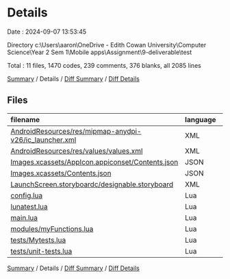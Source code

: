 # Details

Date : 2024-09-07 13:53:45

Directory c:\\Users\\aaron\\OneDrive - Edith Cowan University\\Computer Science\\Year 2 Sem 1\\Mobile apps\\Assignment\\9-deliverable\\test

Total : 11 files,  1470 codes, 239 comments, 376 blanks, all 2085 lines

[Summary](results.md) / Details / [Diff Summary](diff.md) / [Diff Details](diff-details.md)

## Files
| filename | language | code | comment | blank | total |
| :--- | :--- | ---: | ---: | ---: | ---: |
| [AndroidResources/res/mipmap-anydpi-v26/ic_launcher.xml](/AndroidResources/res/mipmap-anydpi-v26/ic_launcher.xml) | XML | 5 | 0 | 0 | 5 |
| [AndroidResources/res/values/values.xml](/AndroidResources/res/values/values.xml) | XML | 4 | 0 | 1 | 5 |
| [Images.xcassets/AppIcon.appiconset/Contents.json](/Images.xcassets/AppIcon.appiconset/Contents.json) | JSON | 108 | 0 | 0 | 108 |
| [Images.xcassets/Contents.json](/Images.xcassets/Contents.json) | JSON | 6 | 0 | 0 | 6 |
| [LaunchScreen.storyboardc/designable.storyboard](/LaunchScreen.storyboardc/designable.storyboard) | XML | 30 | 1 | 1 | 32 |
| [config.lua](/config.lua) | Lua | 15 | 6 | 3 | 24 |
| [lunatest.lua](/lunatest.lua) | Lua | 744 | 184 | 182 | 1,110 |
| [main.lua](/main.lua) | Lua | 3 | 6 | 2 | 11 |
| [modules/myFunctions.lua](/modules/myFunctions.lua) | Lua | 101 | 15 | 27 | 143 |
| [tests/Mytests.lua](/tests/Mytests.lua) | Lua | 3 | 0 | 1 | 4 |
| [tests/unit-tests.lua](/tests/unit-tests.lua) | Lua | 451 | 27 | 159 | 637 |

[Summary](results.md) / Details / [Diff Summary](diff.md) / [Diff Details](diff-details.md)